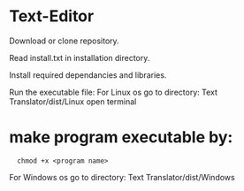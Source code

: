 # Text-Editor

Download or clone repository.

Read install.txt in installation directory.

Install required dependancies and libraries.

Run the executable file: 
   For Linux os go to directory: Text Translator/dist/Linux
   open terminal
   # make program executable by:
      chmod +x <program name>
  
   For Windows os go to directory: Text Translator/dist/Windows
